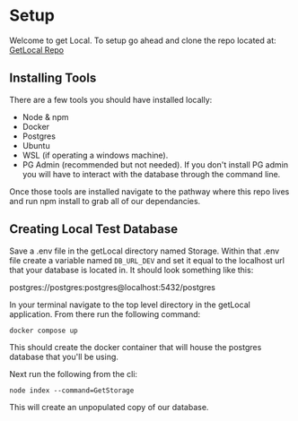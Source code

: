 # Setup

Welcome to get Local. To setup go ahead and clone the repo located at:
[GetLocal Repo](https://github.com/Dember224/getLocal.git)

## Installing Tools
There are a few tools you should have installed locally:

- Node & npm
- Docker
- Postgres
- Ubuntu
- WSL (if operating a windows machine).
- PG Admin (recommended but not needed). If you don't install PG admin you will have to interact with the database through the command line.

Once those tools are installed navigate to the pathway where this repo lives and run npm install to grab all of our dependancies.

## Creating Local Test Database

Save a .env file in the getLocal directory named Storage. Within that .env file create a variable named `DB_URL_DEV` and set it equal to the localhost url that your database is located in. It should look something like this:

postgres://postgres:postgres@localhost:5432/postgres

In your terminal navigate to the top level directory in the getLocal application. From there run the following command:

`docker compose up`

This should create the docker container that will house the postgres database that you'll be using.

Next run the following from the cli:

`node index --command=GetStorage`

This will create an unpopulated copy of our database.
